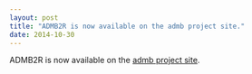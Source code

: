 ```yaml
---
layout: post
title: "ADMB2R is now available on the admb project site."
date: 2014-10-30
---
```


ADMB2R is now available on the [admb project site](https://code.google.com/archive/p/admb-project/downloads).
